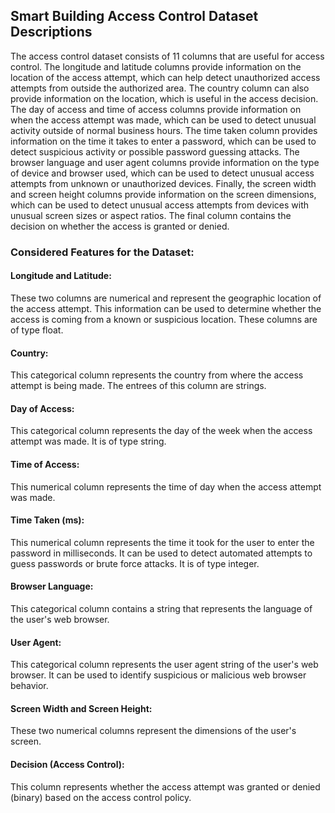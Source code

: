 ## Smart Building Access Control Dataset Descriptions 
The access control dataset consists of 11 columns that are useful for access control. The longitude and latitude columns provide information on the location of the access attempt, which can help detect unauthorized access attempts from outside the authorized area. The country column can also provide information on the location, which is useful in the access decision. The day of access and time of access columns provide information on when the access attempt was made, which can be used to detect unusual activity outside of normal business hours. The time taken column provides information on the time it takes to enter a password, which can be used to detect suspicious activity or possible password guessing attacks. The browser language and user agent columns provide information on the type of device and browser used, which can be used to detect unusual access attempts from unknown or unauthorized devices. Finally, the screen width and screen height columns provide information on the screen dimensions, which can be used to detect unusual access attempts from devices with unusual screen sizes or aspect ratios. The final column contains the decision on whether the access is granted or denied.

### Considered Features for the Dataset:

#### Longitude and Latitude: 
These two columns are numerical and represent the geographic location of the access attempt. This information can be used to determine whether the access is coming from a known or suspicious location. These columns are of type float.

#### Country:
This categorical column represents the country from where the access attempt is being made. The entrees of this column are strings.

#### Day of Access:
This categorical column represents the day of the week when the access attempt was made. It is of type string.

#### Time of Access:
This numerical column represents the time of day when the access attempt was made.

#### Time Taken (ms):
This numerical column represents the time it took for the user to enter the password in milliseconds. It can be used to detect automated attempts to guess passwords or brute force attacks. It is of type integer.

#### Browser Language:
This categorical column contains a string that represents the language of the user's web browser.

#### User Agent:
This categorical column represents the user agent string of the user's web browser. It can be used to identify suspicious or malicious web browser behavior.

#### Screen Width and Screen Height:
These two numerical columns represent the dimensions of the user's screen.

#### Decision (Access Control):
This column represents whether the access attempt was granted or denied (binary) based on the access control policy.
